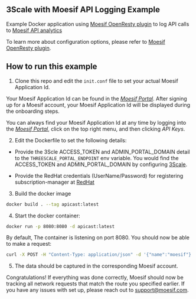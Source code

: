 ## 3Scale with Moesif API Logging Example

Example Docker application using [Moesif OpenResty plugin](https://github.com/Moesif/lua-resty-moesif) to log API calls to [Moesif API analytics](https://www.moesif.com)

To learn more about configuration options, please refer to [Moesif OpenResty plugin](https://github.com/Moesif/lua-resty-moesif).

## How to run this example

1. Clone this repo and edit the `init.conf` file to set your actual Moesif Application Id.

Your Moesif Application Id can be found in the [_Moesif Portal_](https://www.moesif.com/).
After signing up for a Moesif account, your Moesif Application Id will be displayed during the onboarding steps. 

You can always find your Moesif Application Id at any time by logging 
into the [_Moesif Portal_](https://www.moesif.com/), click on the top right menu,
and then clicking _API Keys_.

2. Edit the Dockerfile to set the following details:

- Provide the 3Scle ACCESS_TOKEN and ADMIN_PORTAL_DOMAIN detail to the `THREESCALE_PORTAL_ENDPOINT` env variable.
You would find the ACCESS_TOKEN and ADMIN_PORTAL_DOMAIN by configuring [3Scale](https://www.3scale.net/).

- Provide the RedHat credentials (UserName/Password) for registering subscription-manager at [RedHat](https://www.redhat.com/en)

3. Build the docker image
```bash
docker build . --tag apicast:latest
```

4. Start the docker container:
```bash
docker run -p 8080:8080 -d apicast:latest
```

By default, The container is listening on port 8080. You should now be able to make a request: 

```bash
curl -X POST -H "Content-Type: application/json" -d '{"name":"moesif"}' "http://localhost:8080/api/user" -H 'User-Id:my_user_id' -H "Company-Id:my_company_id"
```

5. The data should be captured in the corresponding Moesif account.

Congratulations! If everything was done correctly, Moesif should now be tracking all network requests that match the route you specified earlier. If you have any issues with set up, please reach out to support@moesif.com.